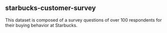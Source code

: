 ## starbucks-customer-survey


This dataset is composed of a survey questions of over 100 respondents for their buying behavior at Starbucks.
